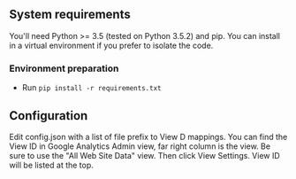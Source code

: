 ## System requirements

You'll need Python >= 3.5 (tested on Python 3.5.2) and pip. You can install in a
virtual environment if you prefer to isolate the code.

### Environment preparation

- Run `pip install -r requirements.txt`

## Configuration

Edit config.json with a list of file prefix to View D mappings. You can find the View ID in Google Analytics Admin view, far right column is the view. Be sure to use the "All Web Site Data" view. Then click View Settings. View ID will be listed at the top.
